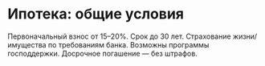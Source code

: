 # Ипотека: общие условия
Первоначальный взнос от 15–20%. Срок до 30 лет. Страхование жизни/имущества по требованиям банка.
Возможны программы господдержки. Досрочное погашение — без штрафов.
